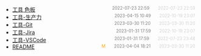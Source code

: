 - [工具 色板](%E5%B7%A5%E5%85%B7-%E8%89%B2%E6%9D%BF)<span style="font-size:.8em;float:right"><span style="color:orange"></span><span style="padding-left:2em;color:gray;">2022-07-23 22:59</span><span style="padding-left:2em;color:lightgray;">2022-07-23 22:59</span></span>
- [工具-生产力](%E5%B7%A5%E5%85%B7-%E7%94%9F%E4%BA%A7%E5%8A%9B)<span style="font-size:.8em;float:right"><span style="color:orange"></span><span style="padding-left:2em;color:gray;">2023-04-15 10:49</span><span style="padding-left:2em;color:lightgray;">2022-10-19 23:07</span></span>
- [工具-Git](%E5%B7%A5%E5%85%B7-Git)<span style="font-size:.8em;float:right"><span style="color:orange"></span><span style="padding-left:2em;color:gray;">2023-03-30 11:20</span><span style="padding-left:2em;color:lightgray;">2023-03-30 11:20</span></span>
- [工具-Jira](%E5%B7%A5%E5%85%B7-Jira)<span style="font-size:.8em;float:right"><span style="color:orange"></span><span style="padding-left:2em;color:gray;">2023-01-31 17:59</span><span style="padding-left:2em;color:lightgray;">2022-10-19 23:07</span></span>
- [工具-VSCode](%E5%B7%A5%E5%85%B7-VSCode)<span style="font-size:.8em;float:right"><span style="color:orange"></span><span style="padding-left:2em;color:gray;">2023-01-31 17:59</span><span style="padding-left:2em;color:lightgray;">2022-07-23 23:48</span></span>
- [README]()<span style="font-size:.8em;float:right"><span style="color:orange">M</span><span style="padding-left:2em;color:gray;">2023-04-04 18:21</span><span style="padding-left:2em;color:lightgray;">2023-03-30 11:20</span></span>
